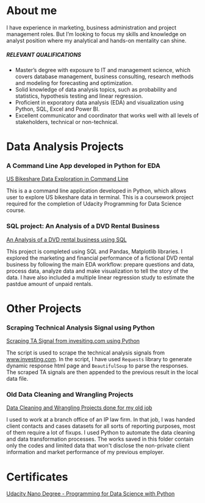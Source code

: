 # About me

I have experience in marketing, business administration and project management roles. But I’m looking to focus my skills and knowledge on analyst position where my analytical and hands-on mentality can shine. 

##### RELEVANT QUALIFICATIONS

- Master’s degree with exposure to IT and management science, which covers database management, business consulting, research methods and modeling for forecasting and optimization.
- Solid knowledge of data analysis topics, such as probability and statistics, hypothesis testing and linear regression. 
- Proficient in exporatory data analysis (EDA) and visualization using Python, SQL, Excel and Power BI.
- Excellent communicator and coordinator that works well with all levels of stakeholders, technical or non-technical.




# Data Analysis Projects


### A Command Line App developed in Python for EDA

[US Bikeshare Data Exploration in Command Line](https://github.com/catelinn/bikeshare_cli2)

This is a a command line application developed in Python, which allows user to explore US bikeshare data in terminal. This is a coursework project required for the completion of Udacity Programming for Data Science course.  



### SQL project: An Analysis of a DVD Rental Business

[An Analysis of a DVD rental business using SQL](https://github.com/catelinn/data-analysis-portfolio/blob/master/SQL%20Projects/An-Analysis-of-DVD-Rental-Business-Using-SQL.ipynb)

This project is completed using SQL and Pandas, Matplotlib libraries. I explored the marketing and financial performance of a fictional DVD rental business by following the main EDA workflow: prepare questions and data, process data, analyze data and make visualization to tell the story of the data. I have also included a multiple linear regression study to estimate the pastdue amount of unpaid rentals. 



# Other Projects


### Scraping Technical Analysis Signal using Python

[Scraping TA Signal from invesiting.com using Python](https://github.com/catelinn/data-analysis-portfolio/blob/master/Web%20Scraping/taSignals.py)

The script is used to scrape the technical analysis signals from www.investing.com. In the script, I have used `Requests` library to generate dynamic response html page and `BeautifulSoup` to parse the responses. The scraped TA signals are then appended to the previous result in the local data file.


### Old Data Cleaning and Wrangling Projects

[Data Cleaning and Wrangling Projects done for my old job](https://github.com/catelinn/data-analysis-portfolio/tree/master/projects/data%20cleaning%20and%20wrangling%20at%20old%20job)

I used to work at a branch office of an IP law firm. In that job, I was handed client contacts and cases datasets for all sorts of reporting purposes, most of them require a lot of fixups. I used Python to automate the data cleaning and data transformation processes. The works saved in this folder contain only the codes and limited data that won't disclose the non-private client information and market performance of my previous employer.



# Certificates

[Udacity Nano Degree - Programming for Data Science with Python](https://graduation.udacity.com/confirm/FGQADLZH)
